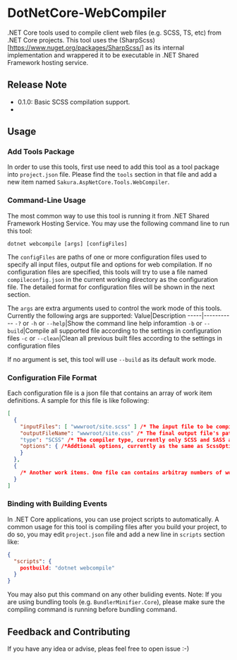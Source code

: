 # DotNetCore-WebCompiler
.NET Core tools used to compile client web files (e.g. SCSS, TS, etc) from .NET Core projects. This tool uses the (SharpScss)[https://www.nuget.org/packages/SharpScss/] as its internal implementation and wrappered it to be executable in .NET Shared Framework hosting service.

## Release Note
- 0.1.0: Basic SCSS compilation support.
- 
## Usage

### Add Tools Package
In order to use this tools, first use need to add this tool as a tool package into `project.json` file. Please find the `tools` section in that file and add a new item named `Sakura.AspNetCore.Tools.WebCompiler`.

### Command-Line Usage
The most common way to use this tool is running it from .NET Shared Framework Hosting Service. You may use the following command line to run this tool:
```CMD
dotnet webcompile [args] [configFiles]
```
The `configFiles` are paths of one or more configuration files used to specify all input files, output file and options for web compilation. If no configuration files are specified, this tools will try to use a file named `compileconfig.json` in the current working directory as the configuration file. The detailed format for configuration files will be shown in the next section.  

The `args` are extra arguments used to control the work mode of this tools. Currently the following args are supported:
Value|Description
-----|-----------
`-?` or `-h` or `--help`|Show the command line help inforamtion
`-b` or `--build`|Compile all supported file according to the settings in configuration files
`-c` or `--clean`|Clean all previous built files according to the settings in configuration files

If no argument is set, this tool will use `--build` as its default work mode.

### Configuration File Format
Each configuration file is a json file that contains an array of work item definitions. A sample for this file is like following:
```JSON
[
  {
    "inputFiles": [ "wwwroot/site.scss" ] /* The input file to be compiled, you can use multiple files as input, and they will be combined before compilation. You may also use globbing pattern in input files, e.g. use "wwwroot/**/*.scss" to get all SCSS files in wwwroot and its sub directory. */
    "outputFileName": "wwwroot/site.css" /* The final output file's path. */
    "type": "SCSS" /* The compiler type, currently only SCSS and SASS are supported. You can omit this settings, and this tool will try to infer the comipler accroding to the first input file's name. */
    "options": { /*Addtional options, currently as the same as ScssOptions class in SharpScss package.*
    }
  },
  {
    /* Another work items. One file can contains arbitray numbers of work items, and each will be handled invididually. */
  }
]
```

### Binding with Building Events
In .NET Core applications, you can use project scripts to automatically. A common usage for this tool is compiling files after you build your project, to do so, you may edit `project.json` file and add a new line in `scripts` section like:
```JSON
{
  "scripts": {
    postbuild: "dotnet webcompile"
  }
}
```
You may also put this command on any other buliding events. Note: If you are using bundling tools (e.g. `BundlerMinifier.Core`), please make sure the compiling command is running before bundling command.

## Feedback and Contributing
If you have any idea or advise, pleas feel free to open issue :-)
